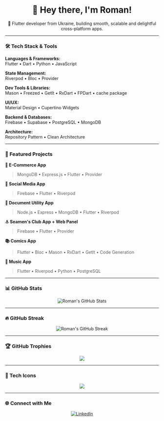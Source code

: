 <h1 align="center">👋 Hey there, I'm Roman!</h1>
<p align="center">🚀 Flutter developer from Ukraine, building smooth, scalable and delightful cross-platform apps.</p>

---

### 🛠️ Tech Stack & Tools

**Languages & Frameworks:**  
Flutter • Dart • Python • JavaScript  

**State Management:**  
Riverpod • Bloc • Provider  

**Dev Tools & Libraries:**  
Mason • Freezed • GetIt • RxDart • FPDart • cache package  

**UI/UX:**  
Material Design • Cupertino Widgets  

**Backend & Databases:**  
Firebase • Supabase • PostgreSQL • MongoDB  

**Architecture:**  
Repository Pattern • Clean Architecture

---

### 📱 Featured Projects

**🛒 E-Commerce App**  
> MongoDB • Express.js • Flutter • Provider  

**💬 Social Media App**  
> Firebase • Flutter • Riverpod  

**📄 Document Utility App**  
> Node.js • Express • MongoDB • Flutter • Riverpod  

**⚓ Seamen's Club App + Web Panel**  
> Firebase • Flutter • Provider  

**📚 Comics App**  
> Flutter • Bloc • Mason • RxDart • GetIt • Code Generation  

**🎵 Music App**  
> Flutter • Riverpod • Python • PostgreSQL

---

### 📊 GitHub Stats

<p align="center">
  <img src="https://github-readme-stats.vercel.app/api?username=RomanDevelop&show_icons=true&theme=tokyonight" alt="Roman's GitHub Stats" />
</p>

---

### 🔥 GitHub Streak

<p align="center">
  <img src="https://streak-stats.demolab.com/?user=RomanDevelop&theme=tokyonight" alt="Roman's GitHub Streak" />
</p>

---

### 🏆 GitHub Trophies

<p align="center">
  <img src="https://github-profile-trophy.vercel.app/?username=RomanDevelop&theme=tokyonight&margin-w=15&no-bg=true&row=1&column=6" />
</p>

---

### 🧰 Tech Icons

<p align="center">
  <img src="https://skillicons.dev/icons?i=flutter,dart,python,fastapi,git,github,linux,sqlite,firebase,mongodb,postgres" />
</p>

---

### 🌐 Connect with Me

<p align="center">
  <a href="https://www.linkedin.com/in/roman-kliakhin" target="_blank">
    <img src="https://img.shields.io/badge/LinkedIn-Roman-blue?style=flat&logo=linkedin" alt="LinkedIn" />
  </a>
</p>

